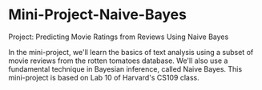 # Mini-Project-Naive-Bayes

Project: Predicting Movie Ratings from Reviews Using Naive Bayes

In the mini-project, we'll learn the basics of text analysis using a subset of movie reviews from the rotten tomatoes database. We'll also use a fundamental technique in Bayesian inference, called Naive Bayes. This mini-project is based on Lab 10 of Harvard's CS109 class. 
